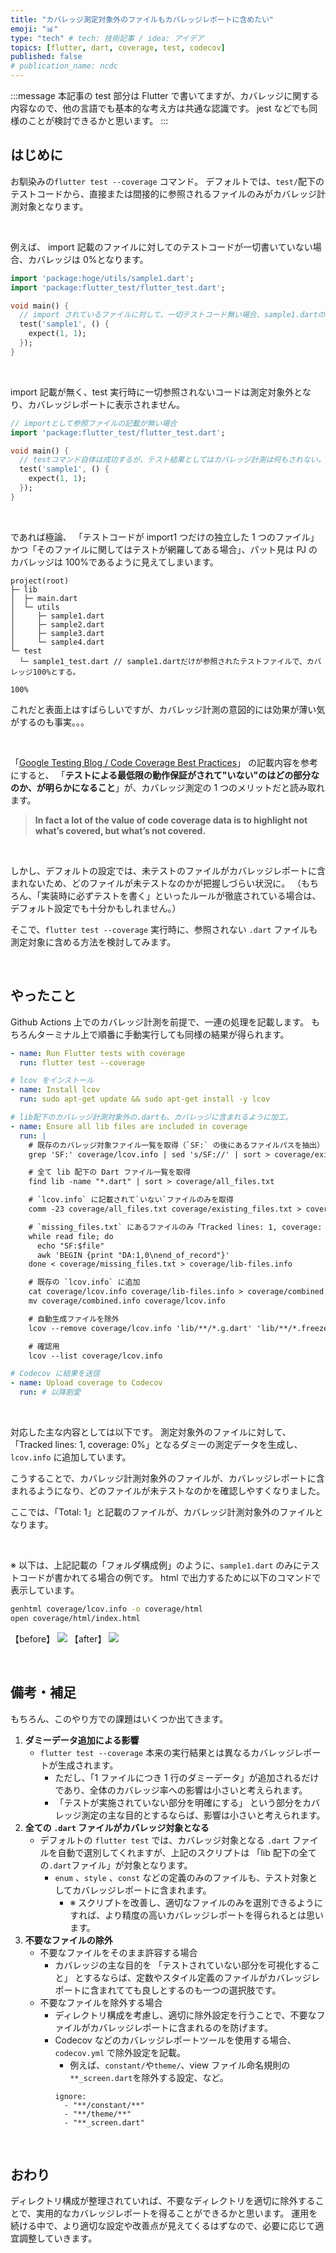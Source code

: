 ```yaml
---
title: "カバレッジ測定対象外のファイルもカバレッジレポートに含めたい"
emoji: "📊"
type: "tech" # tech: 技術記事 / idea: アイデア
topics: [flutter, dart, coverage, test, codecov]
published: false
# publication_name: ncdc
---
```


:::message
本記事の test 部分は Flutter で書いてますが、カバレッジに関する内容なので、他の言語でも基本的な考え方は共通な認識です。
jest などでも同様のことが検討できるかと思います。
:::

## はじめに

お馴染みの`flutter test --coverage` コマンド。
デフォルトでは、`test/`配下のテストコードから、直接または間接的に参照されるファイルのみがカバレッジ計測対象となります。

<br>

例えば、
import 記載のファイルに対してのテストコードが一切書いていない場合、カバレッジは 0%となります。

```dart
import 'package:hoge/utils/sample1.dart';
import 'package:flutter_test/flutter_test.dart';

void main() {
  // import されているファイルに対して、一切テストコード無い場合、sample1.dartのカバレッジは0%となる。
  test('sample1', () {
    expect(1, 1);
  });
}
```

<br>

import 記載が無く、test 実行時に一切参照されないコードは測定対象外となり、カバレッジレポートに表示されません。

```dart
// importとして参照ファイルの記載が無い場合
import 'package:flutter_test/flutter_test.dart';

void main() {
  // testコマンド自体は成功するが、テスト結果としてはカバレッジ計測は何もされない。= lcov.infoの中身が空。
  test('sample1', () {
    expect(1, 1);
  });
}
```

<br>

であれば極論、
「テストコードが import1 つだけの独立した 1 つのファイル」かつ「そのファイルに関してはテストが網羅してある場合」、パット見は PJ のカバレッジは 100%であるように見えてしまいます。

```yaml:フォルダ構成例
project(root)
├─ lib
│  ├─ main.dart
│  └─ utils
│     ├─ sample1.dart
│     ├─ sample2.dart
│     ├─ sample3.dart
│     └─ sample4.dart
└─ test
  └─ sample1_test.dart // sample1.dartだけが参照されたテストファイルで、カバレッジ100%とする。
```

```sh:flutter test --coverage
100%
```

これだと表面上はすばらしいですが、カバレッジ計測の意図的には効果が薄い気がするのも事実。。。

<br>

「[Google Testing Blog / Code Coverage Best Practices](https://testing.googleblog.com/2020/08/code-coverage-best-practices.html)」 の記載内容を参考にすると、
「**テストによる最低限の動作保証がされて"いない"のはどの部分なのか、が明らかになること**」が、カバレッジ測定の 1 つのメリットだと読み取れます。

> **In fact a lot of the value of code coverage data is to highlight not what’s covered, but what’s not covered.**

<br>

しかし、デフォルトの設定では、未テストのファイルがカバレッジレポートに含まれないため、どのファイルが未テストなのかが把握しづらい状況に。
（もちろん、「実装時に必ずテストを書く」といったルールが徹底されている場合は、デフォルト設定でも十分かもしれません。）

そこで、`flutter test --coverage` 実行時に、参照されない `.dart` ファイルも測定対象に含める方法を検討してみます。

<br>

## やったこと

Github Actions 上でのカバレッジ計測を前提で、一連の処理を記載します。
もちろんターミナル上で順番に手動実行しても同様の結果が得られます。

```yaml
- name: Run Flutter tests with coverage
  run: flutter test --coverage

# lcov をインストール
- name: Install lcov
  run: sudo apt-get update && sudo apt-get install -y lcov

# lib配下のカバレッジ計測対象外の.dartも、カバレッジに含まれるように加工。
- name: Ensure all lib files are included in coverage
  run: |
    # 既存のカバレッジ対象ファイル一覧を取得（`SF:` の後にあるファイルパスを抽出）
    grep 'SF:' coverage/lcov.info | sed 's/SF://' | sort > coverage/existing_files.txt

    # 全て lib 配下の Dart ファイル一覧を取得
    find lib -name "*.dart" | sort > coverage/all_files.txt

    # `lcov.info` に記載されて`いない`ファイルのみを取得
    comm -23 coverage/all_files.txt coverage/existing_files.txt > coverage/missing_files.txt

    # `missing_files.txt` にあるファイルのみ「Tracked lines: 1, coverage: 0%」となる結果データを作成
    while read file; do
      echo "SF:$file"
      awk 'BEGIN {print "DA:1,0\nend_of_record"}'
    done < coverage/missing_files.txt > coverage/lib-files.info

    # 既存の `lcov.info` に追加
    cat coverage/lcov.info coverage/lib-files.info > coverage/combined.info
    mv coverage/combined.info coverage/lcov.info

    # 自動生成ファイルを除外
    lcov --remove coverage/lcov.info 'lib/**/*.g.dart' 'lib/**/*.freezed.dart' 'lib/**/*.gen.dart' 'lib/**/*.mocks.dart' -o coverage/lcov.info --ignore-errors unused

    # 確認用
    lcov --list coverage/lcov.info

# Codecov に結果を送信
- name: Upload coverage to Codecov
  run: # 以降割愛
```

<br>

対応した主な内容としては以下です。
測定対象外のファイルに対して、「Tracked lines: 1, coverage: 0%」となるダミーの測定データを生成し、`lcov.info` に追加しています。

こうすることで、カバレッジ計測対象外のファイルが、カバレッジレポートに含まれるようになり、どのファイルが未テストなのかを確認しやすくなりました。

ここでは、「Total: 1」と記載のファイルが、カバレッジ計測対象外のファイルとなります。

<br>

※ 以下は、上記記載の「フォルダ構成例」のように、`sample1.dart` のみにテストコードが書かれてる場合の例です。
html で出力するために以下のコマンドで表示しています。

```sh
genhtml coverage/lcov.info -o coverage/html
open coverage/html/index.html
```

【before】
![](https://storage.googleapis.com/zenn-user-upload/85a1e31195d3-20250318.png)
【after】
![](https://storage.googleapis.com/zenn-user-upload/c209e88ec4e2-20250318.png)

<br>

## 備考・補足

もちろん、このやり方での課題はいくつか出てきます。

1. **ダミーデータ追加による影響**
   - `flutter test --coverage` 本来の実行結果とは異なるカバレッジレポートが生成されます。
     - ただし、「1 ファイルにつき 1 行のダミーデータ」が追加されるだけであり、全体のカバレッジ率への影響は小さいと考えられます。
     - 「テストが実施されていない部分を明確にする」 という部分をカバレッジ測定の主な目的とするならば、影響は小さいと考えられます。
2. **全ての `.dart` ファイルがカバレッジ対象となる**
   - デフォルトの `flutter test` では、カバレッジ対象となる `.dart` ファイルを自動で選別してくれますが、上記のスクリプトは 「lib 配下の全ての`.dart`ファイル」が対象となります。
     - `enum` 、`style` 、`const` などの定義のみのファイルも、テスト対象としてカバレッジレポートに含まれます。
       - ※ スクリプトを改善し、適切なファイルのみを選別できるようにすれば、より精度の高いカバレッジレポートを得られるとは思います。
3. **不要なファイルの除外**
   - 不要なファイルをそのまま許容する場合
     - カバレッジの主な目的を 「テストされていない部分を可視化すること」 とするならば、定数やスタイル定義のファイルがカバレッジレポートに含まれてても良しとするのも一つの選択肢です。
   - 不要なファイルを除外する場合
     - ディレクトリ構成を考慮し、適切に除外設定を行うことで、不要なファイルがカバレッジレポートに含まれるのを防げます。
     - Codecov などのカバレッジレポートツールを使用する場合、`codecov.yml` で除外設定を記載。
       - 例えば、`constant/`や`theme/`、view ファイル命名規則の`**_screen.dart`を除外する設定、など。
       ```yaml: codecov.yml
       ignore:
         - "**/constant/**"
         - "**/theme/**"
         - "**_screen.dart"
       ```

<br>

## おわり

ディレクトリ構成が整理されていれば、不要なディレクトリを適切に除外することで、実用的なカバレッジレポートを得ることができるかと思います。
運用を続ける中で、より適切な設定や改善点が見えてくるはずなので、必要に応じて適宜調整していきます。
